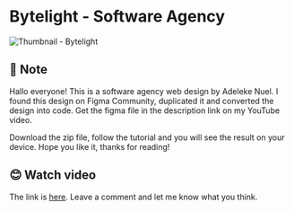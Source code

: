 # Bytelight - Software Agency

![Thumbnail - Bytelight](https://user-images.githubusercontent.com/91236883/226106118-1a7b52db-2639-4ef9-a82a-de1f74846f5d.jpg)

## 📃 Note
Hallo everyone!
This is a software agency web design by Adeleke Nuel. I found this design on Figma Community, duplicated it and converted the design into code. Get the figma file in the description link on my YouTube video.

Download the zip file, follow the tutorial and you will see the result on your device. Hope you like it, thanks for reading!

## 😊 Watch video
The link is <a href="https://youtu.be/B40lgdyy7LA">here</a>. Leave a comment and let me know what you think.

